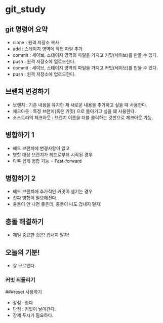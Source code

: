 # git_study
## git 명령어 요약

- clone : 원격 저장소 복사
- add : 스테이지 영역에 작업 파일 추가
- commit : 세이브, 스테이지 영역의 파일을 가지고 커밋(세이브)를 만들 수 있다.
- push : 원격 저장소에 업로드한다.
- commit : 세이브, 스테이지 영역의 파일을 가지고 커밋(세이브)를 만들 수 있다.
- push : 원격 저장소에 업로드한다.

## 브랜치 변경하기
- 브랜치 : 기존 내용을 유지한 채 새로운 내용을 추가하고 싶을 때 사용한다.
- 체크아웃 : 특정 브랜치(혹은 커밋) 으로 돌아가고 싶을 떄 사용한다.
- 소스트리의 체크아웃 : 브랜치 이름을 더블 클릭하는 것만으로 체크아웃 가능.

## 병합하기 1
- 헤드 브랜치에 변경사항이 없고
- 병합 대상 브랜치가 헤드로부터 시작된 경우
- 아주 쉽게 병합 가능 = Fast-forward

## 병합하기 2
- 헤드 브랜치에 추가적인 커밋이 생기는 경우
- 진짜 병합이 필요해진다.
- 충돌이 안 나면 좋은데, 충돌이 나도 겁내지 말자!

## 충돌 해결하기
- 제일 중요한 것은! 겁내지 말자!

## 오늘의 기분!
- 잘 모르겠다.

### 커밋 되돌리기
###reset 사용하기
- 장점 : 쉽다
- 단점 : 커밋이 날아간다.
- 강제 푸시가 필요하다.
